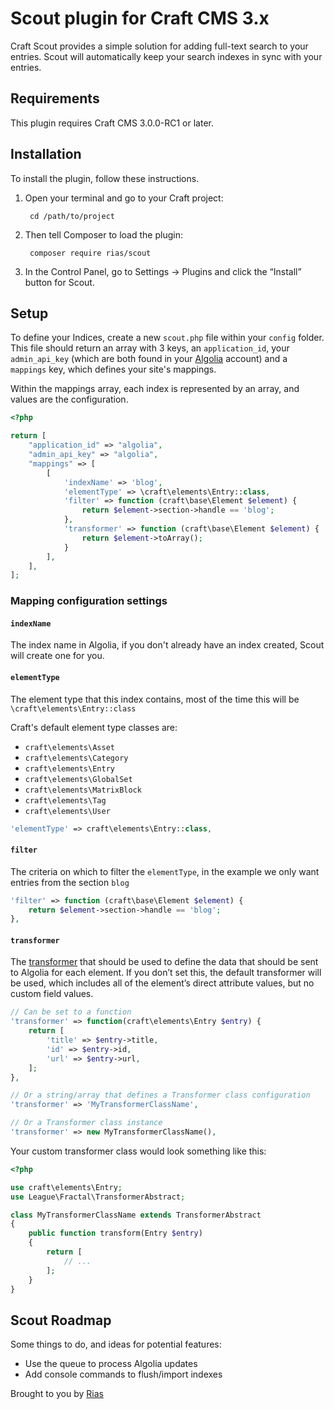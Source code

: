 # Scout plugin for Craft CMS 3.x

Craft Scout provides a simple solution for adding full-text search to your entries. Scout will automatically keep your search indexes in sync with your entries.

## Requirements

This plugin requires Craft CMS 3.0.0-RC1 or later.

## Installation

To install the plugin, follow these instructions.

1. Open your terminal and go to your Craft project:

        cd /path/to/project

2. Then tell Composer to load the plugin:

        composer require rias/scout

3. In the Control Panel, go to Settings → Plugins and click the “Install” button for Scout.

## Setup

To define your Indices, create a new `scout.php` file within your `config` folder. This file should return an array with 3 keys, an `application_id`, your `admin_api_key` (which are both found in your [Algolia](https://www.algolia.com/api-keys) account) and a `mappings` key, which defines your site's mappings.

Within the mappings array, each index is represented by an array, and values are the configuration.

```php
<?php

return [
    "application_id" => "algolia",
    "admin_api_key" => "algolia",
    "mappings" => [
        [
            'indexName' => 'blog',
            'elementType' => \craft\elements\Entry::class,
            'filter' => function (craft\base\Element $element) {
                return $element->section->handle == 'blog';
            },
            'transformer' => function (craft\base\Element $element) {
                return $element->toArray();
            }
        ],
    ],
];
```

### Mapping configuration settings

#### `indexName`
The index name in Algolia, if you don't already have an index created, Scout will create one for you.

#### `elementType`
The element type that this index contains, most of the time this will be `\craft\elements\Entry::class`

Craft's default element type classes are:

- `craft\elements\Asset`
- `craft\elements\Category`
- `craft\elements\Entry`
- `craft\elements\GlobalSet`
- `craft\elements\MatrixBlock`
- `craft\elements\Tag`
- `craft\elements\User`

```php
'elementType' => craft\elements\Entry::class,
```

#### `filter`
The criteria on which to filter the `elementType`, in the example we only want entries from the section `blog`

```php
'filter' => function (craft\base\Element $element) {
    return $element->section->handle == 'blog';
},
```

#### `transformer`
The [transformer](http://fractal.thephpleague.com/transformers/) that should be used to define the data that should be sent to Algolia for each element. If you don’t set this, the default transformer will be used, which includes all of the element’s direct attribute values, but no custom field values.

```php
// Can be set to a function
'transformer' => function(craft\elements\Entry $entry) {
    return [
        'title' => $entry->title,
        'id' => $entry->id,
        'url' => $entry->url,
    ];
},

// Or a string/array that defines a Transformer class configuration
'transformer' => 'MyTransformerClassName',

// Or a Transformer class instance
'transformer' => new MyTransformerClassName(),
```
Your custom transformer class would look something like this:
```php
<?php

use craft\elements\Entry;
use League\Fractal\TransformerAbstract;

class MyTransformerClassName extends TransformerAbstract
{
    public function transform(Entry $entry)
    {
        return [
            // ...
        ];
    }
}
```


## Scout Roadmap

Some things to do, and ideas for potential features:

* Use the queue to process Algolia updates
* Add console commands to flush/import indexes

Brought to you by [Rias](https://rias.be)
